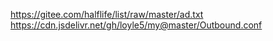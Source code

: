https://gitee.com/halflife/list/raw/master/ad.txt
https://cdn.jsdelivr.net/gh/loyle5/my@master/Outbound.conf
